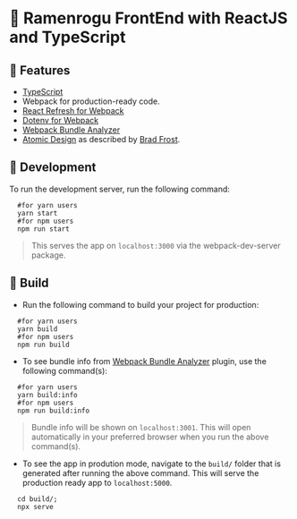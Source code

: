 # :ramen: Ramenrogu FrontEnd with ReactJS and TypeScript

## :star2: Features

- [TypeScript](https://www.typescriptlang.org/)
- Webpack for production-ready code.
- [React Refresh for Webpack](https://github.com/pmmmwh/react-refresh-webpack-plugin)
- [Dotenv for Webpack](https://github.com/mrsteele/dotenv-webpack)
- [Webpack Bundle Analyzer](https://github.com/webpack-contrib/webpack-bundle-analyzer)
- [Atomic Design](https://bradfrost.com/blog/post/atomic-web-design/) as described by [Brad Frost](https://bradfrost.com/).

## :construction: Development

To run the development server, run the following command:

```shell
  #for yarn users
  yarn start
  #for npm users
  npm run start
```

> This serves the app on `localhost:3000` via the webpack-dev-server package.

## :rocket: Build

- Run the following command to build your project for production:

```shell
  #for yarn users
  yarn build
  #for npm users
  npm run build
```

- To see bundle info from [Webpack Bundle Analyzer](https://github.com/webpack-contrib/webpack-bundle-analyzer) plugin, use the following command(s):

```shell
  #for yarn users
  yarn build:info
  #for npm users
  npm run build:info
```

> Bundle info will be shown on `localhost:3001`. This will open automatically in your preferred browser when you run the above command(s).

- To see the app in prodution mode, navigate to the `build/` folder that is generated after running the above command. This will serve the production ready app to `localhost:5000`.

```shell
  cd build/;
  npx serve
```
